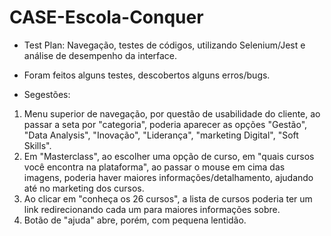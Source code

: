 # CASE-Escola-Conquer

- Test Plan: Navegação, testes de códigos, utilizando Selenium/Jest e análise de desempenho da interface.
- Foram feitos alguns testes, descobertos alguns erros/bugs.

- Segestões:
1. Menu superior de navegação, por questão de usabilidade do cliente, ao passar a seta por "categoria", poderia aparecer as opções "Gestão", "Data Analysis", "Inovação", "Liderança", "marketing Digital", "Soft Skills".
2. Em "Masterclass", ao escolher uma opção de curso, em "quais cursos você encontra na plataforma", ao passar o mouse em cima das imagens, poderia haver maiores informações/detalhamento, ajudando até no marketing dos cursos. 
3. Ao clicar em "conheça os 26 cursos", a lista de cursos poderia ter um link redirecionando cada um para maiores informações sobre.
4. Botão de "ajuda" abre, porém, com pequena lentidão.
